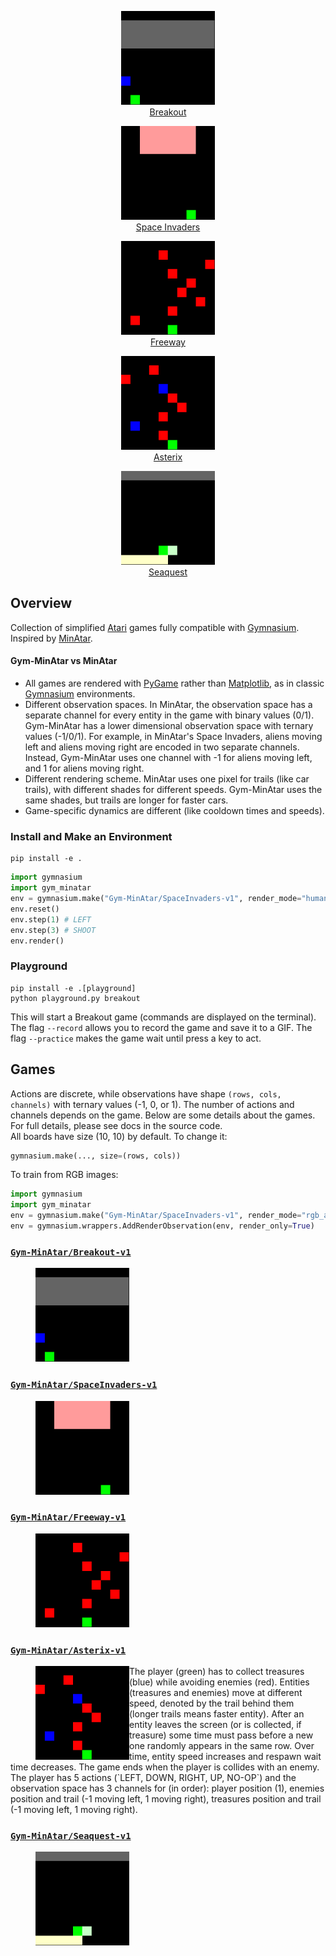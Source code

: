 <div align="center">
    <a href=gym_minatar/breakout.py>
        <figure>
            <img src="figures/breakout.gif" height=150 width=150 />
            <figcaption>Breakout</figcaption>
        </figure>
    </a>
    <a href=gym_minatar/space_invaders.py>
        <figure>
            <img src="figures/space_invaders.gif" height=150 width=150 />
            <figcaption>Space Invaders</figcaption>
        </figure>
    </a>
    <a href=gym_minatar/freeway.py>
        <figure>
            <img src="figures/freeway.gif" height=150 width=150 />
            <figcaption>Freeway</figcaption>
        </figure>
    </a>
    <a href=gym_minatar/asterix.py>
        <figure>
            <img src="figures/asterix.gif" height=150 width=150 />
            <figcaption>Asterix</figcaption>
        </figure>
    </a>
    <a href=gym_minatar/seaquest.py>
        <figure>
            <img src="figures/seaquest.gif" height=150 width=150 />
            <figcaption>Seaquest</figcaption>
        </figure>
    </a>
</div>

## Overview
Collection of simplified [Atari](https://gymnasium.farama.org/environments/atari/)
games fully compatible with [Gymnasium](https://github.com/Farama-Foundation/Gymnasium).
Inspired by [MinAtar](https://github.com/kenjyoung/MinAtar).

#### Gym-MinAtar vs MinAtar
- All games are rendered with [PyGame](https://www.pygame.org/news) rather than
  [Matplotlib](https://matplotlib.org/), as in classic
  [Gymnasium](https://github.com/Farama-Foundation/Gymnasium) environments.
- Different observation spaces. In MinAtar, the observation space has a separate
  channel for every entity in the game with binary values (0/1). Gym-MinAtar
  has a lower dimensional observation space with ternary values (-1/0/1).
  For example, in MinAtar's Space Invaders, aliens moving left and aliens moving
  right are encoded in two separate channels. Instead, Gym-MinAtar uses one
  channel with -1 for aliens moving left, and 1 for aliens moving right.
- Different rendering scheme. MinAtar uses one pixel for trails (like
  car trails), with different shades for different speeds. Gym-MinAtar uses the
  same shades, but trails are longer for faster cars.
- Game-specific dynamics are different (like cooldown times and speeds).

### Install and Make an Environment
```
pip install -e .
```

```python
import gymnasium
import gym_minatar
env = gymnasium.make("Gym-MinAtar/SpaceInvaders-v1", render_mode="human")
env.reset()
env.step(1) # LEFT
env.step(3) # SHOOT
env.render()
```

### Playground
```
pip install -e .[playground]
python playground.py breakout
```
This will start a Breakout game (commands are displayed on the terminal).
The flag `--record` allows you to record the game and save it to a GIF.
The flag `--practice` makes the game wait until press a key to act.

## Games
Actions are discrete, while observations have shape `(rows, cols, channels)`
with ternary values (-1, 0, or 1).
The number of actions and channels depends on the game. Below are some details
about the games. For full details, please see docs in the source code.  
All boards have size (10, 10) by default. To change it:
```python
gymnasium.make(..., size=(rows, cols))
```
To train from RGB images:
```python
import gymnasium
import gym_minatar
env = gymnasium.make("Gym-MinAtar/SpaceInvaders-v1", render_mode="rgb_array", window_size=(84, 84))
env = gymnasium.wrappers.AddRenderObservation(env, render_only=True)
```

### [`Gym-MinAtar/Breakout-v1`](gym_minatar/breakout.py)
<div>
    <figure>
        <img src="figures/breakout.gif" height=150 width=150 />
    </figure>
</div>

### [`Gym-MinAtar/SpaceInvaders-v1`](gym_minatar/space_invaders.py)
<div>
    <figure>
        <img src="figures/space_invaders.gif" height=150 width=150 />
    </figure>
</div>

### [`Gym-MinAtar/Freeway-v1`](gym_minatar/freeway.py)
<div>
    <figure>
        <img src="figures/freeway.gif" height=150 width=150 />
    </figure>
</div>

### [`Gym-MinAtar/Asterix-v1`](gym_minatar/asterix.py)
<div>
    <figure>
        <img src="figures/asterix.gif" height=150 width=150 align="left"/>
    </figure>
    The player (green) has to collect treasures (blue) while avoiding enemies (red).
    Entities (treasures and enemies) move at different speed, denoted by the trail behind them
    (longer trails means faster entity).  
    After an entity leaves the screen (or is collected, if treasure) some time must
    pass before a new one randomly appears in the same row.
    Over time, entity speed increases and respawn wait time decreases.  
    The game ends when the player is collides with an enemy.  
    The player has 5 actions (`LEFT, DOWN, RIGHT, UP, NO-OP`) and the observation space
    has 3 channels for (in order): player position (1), enemies position and
    trail (-1 moving left, 1 moving right), treasures position and trail (-1 moving
    left, 1 moving right).
</div>

### [`Gym-MinAtar/Seaquest-v1`](gym_minatar/seaquest.py)
<div>
    <figure>
        <img src="figures/seaquest.gif" height=150 width=150 />
    </figure>
</div>
